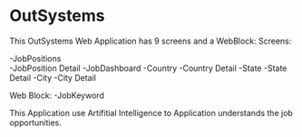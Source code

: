 # OutSystems

This OutSystems Web Application has 9 screens and a WebBlock:
Screens:

-JobPositions<br>
-JobPosition Detail
-JobDashboard
-Country
-Country Detail
-State
-State Detail
-City
-City Detail

Web Block:
-JobKeyword

This Application use Artifitial Intelligence to Application understands the job opportunities.
